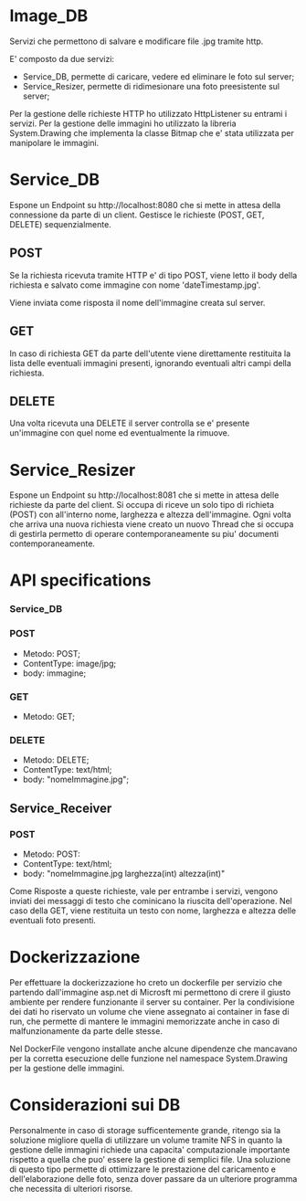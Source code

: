 # Image_DB
Servizi che permettono di salvare e modificare file .jpg tramite http.

E' composto da due servizi:

- Service_DB, permette di caricare, vedere ed eliminare le foto sul server;
- Service_Resizer, permette di ridimesionare una foto preesistente sul server;

Per la gestione delle richieste HTTP ho utilizzato HttpListener su entrami i servizi.
Per la gestione delle immagini ho utilizzato la libreria System.Drawing che implementa la classe Bitmap che e' stata utilizzata per manipolare le immagini.

# Service_DB
Espone un Endpoint su http://localhost:8080 che si mette in attesa della connessione da parte di un client. Gestisce le richieste (POST, GET, DELETE) sequenzialmente.

## POST
Se la richiesta ricevuta tramite HTTP e' di tipo POST, viene letto il body della richiesta e salvato come immagine con nome 'dateTimestamp.jpg'.

Viene inviata come risposta il nome dell'immagine creata sul server.

## GET
In caso di richiesta GET da parte dell'utente viene direttamente restituita la lista delle eventuali immagini presenti, ignorando eventuali altri campi della richiesta.

## DELETE
Una volta ricevuta una DELETE il server controlla se e' presente un'immagine con quel nome ed eventualmente la rimuove.

# Service_Resizer
Espone un Endpoint su http://localhost:8081 che si mette in attesa delle richieste da parte del client. Si occupa di riceve un solo tipo di richieta (POST) con all'interno nome, larghezza e altezza dell'immagine. 
Ogni volta che arriva una nuova richiesta viene creato un nuovo Thread che si occupa di gestirla permetto di operare contemporaneamente su piu' documenti contemporaneamente.


# API specifications

### Service_DB
### POST
  - Metodo: POST;
  - ContentType: image/jpg;
  - body: immagine;

### GET
  - Metodo: GET;

### DELETE
  - Metodo: DELETE;
  - ContentType: text/html;
  - body: "nomeImmagine.jpg";

## Service_Receiver
### POST 
  - Metodo: POST:
  - ContentType: text/html;
  - body: "nomeImmagine.jpg larghezza(int) altezza(int)"

Come Risposte a queste richieste, vale per entrambe i servizi, vengono inviati dei messaggi di testo che cominicano la riuscita dell'operazione. Nel caso della GET, viene restituita un testo con nome, larghezza e altezza delle eventuali foto presenti.

# Dockerizzazione

Per effettuare la dockerizzazione ho creto un dockerfile per servizio che partendo dall'immagine asp.net di Microsft mi permettono di crere il giusto ambiente per rendere funzionante il server su container. Per la condivisione dei dati ho riservato un volume che viene assegnato ai container in fase di run, che permette di mantere le immagini memorizzate anche in caso di malfunzionamente da parte delle stesse. 

Nel DockerFile vengono installate anche alcune dipendenze che mancavano per la corretta esecuzione delle funzione nel namespace System.Drawing per la gestione delle immagini.

# Considerazioni sui DB

Personalmente in caso di storage sufficentemente grande, ritengo sia la soluzione migliore quella di utilizzare un volume tramite NFS in quanto la gestione delle immagini richiede una capacita' computazionale importante rispetto a quella che puo' essere la gestione di semplici file.
Una soluzione di questo tipo permette di ottimizzare le prestazione del caricamento e dell'elaborazione delle foto, senza dover passare da un ulteriore programma che necessita di ulteriori risorse.
